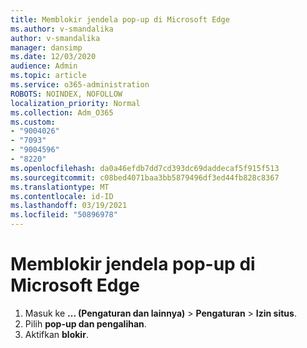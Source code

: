 ```yaml
---
title: Memblokir jendela pop-up di Microsoft Edge
ms.author: v-smandalika
author: v-smandalika
manager: dansimp
ms.date: 12/03/2020
audience: Admin
ms.topic: article
ms.service: o365-administration
ROBOTS: NOINDEX, NOFOLLOW
localization_priority: Normal
ms.collection: Adm_O365
ms.custom:
- "9004026"
- "7093"
- "9004596"
- "8220"
ms.openlocfilehash: da0a46efdb7dd7cd393dc69daddecaf5f915f513
ms.sourcegitcommit: c08bed4071baa3bb5879496df3ed44fb828c8367
ms.translationtype: MT
ms.contentlocale: id-ID
ms.lasthandoff: 03/19/2021
ms.locfileid: "50896978"
---
```

# <a name="block-pop-up-windows-in-microsoft-edge"></a>Memblokir jendela pop-up di Microsoft Edge

1. Masuk ke **... (Pengaturan dan lainnya)**  >  **Pengaturan**  >  **Izin situs**.
2. Pilih **pop-up dan pengalihan**.
3. Aktifkan **blokir**.